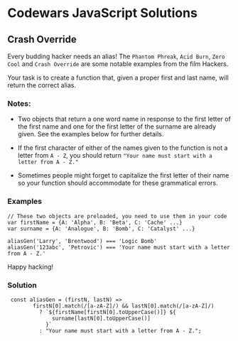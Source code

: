 # Codewars JavaScript Solutions

## Crash Override

Every budding hacker needs an alias! The `Phantom Phreak`, `Acid Burn`, `Zero Cool` and `Crash Override` are some notable examples from the film Hackers.

Your task is to create a function that, given a proper first and last name, will return the correct alias.

### Notes:

- Two objects that return a one word name in response to the first letter of the first name and one for the first letter of the surname are already given. See the examples below for further details.

- If the first character of either of the names given to the function is not a letter from `A - Z`, you should return `"Your name must start with a letter from A - Z."`

- Sometimes people might forget to capitalize the first letter of their name so your function should accommodate for these grammatical errors.

### Examples

```
// These two objects are preloaded, you need to use them in your code
var firstName = {A: 'Alpha', B: 'Beta', C: 'Cache' ...}
var surname = {A: 'Analogue', B: 'Bomb', C: 'Catalyst' ...}

aliasGen('Larry', 'Brentwood') === 'Logic Bomb'
aliasGen('123abc', 'Petrovic') === 'Your name must start with a letter from A - Z.'
```

Happy hacking!

### Solution

```
 const aliasGen = (firstN, lastN) =>
        firstN[0].match(/[a-zA-Z]/) && lastN[0].match(/[a-zA-Z]/)
          ? `${firstName[firstN[0].toUpperCase()]} ${
              surname[lastN[0].toUpperCase()]
            }`
          : "Your name must start with a letter from A - Z.";
```
